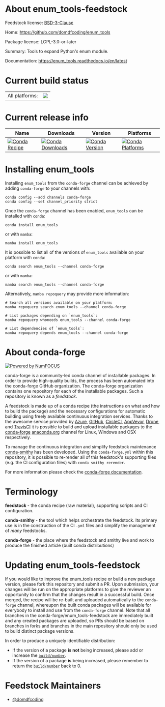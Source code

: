 About enum_tools-feedstock
==========================

Feedstock license: [BSD-3-Clause](https://github.com/conda-forge/enum_tools-feedstock/blob/main/LICENSE.txt)

Home: https://github.com/domdfcoding/enum_tools

Package license: LGPL-3.0-or-later

Summary: Tools to expand Python's enum module.

Documentation: https://enum_tools.readthedocs.io/en/latest

Current build status
====================


<table><tr><td>All platforms:</td>
    <td>
      <a href="https://dev.azure.com/conda-forge/feedstock-builds/_build/latest?definitionId=15939&branchName=main">
        <img src="https://dev.azure.com/conda-forge/feedstock-builds/_apis/build/status/enum_tools-feedstock?branchName=main">
      </a>
    </td>
  </tr>
</table>

Current release info
====================

| Name | Downloads | Version | Platforms |
| --- | --- | --- | --- |
| [![Conda Recipe](https://img.shields.io/badge/recipe-enum_tools-green.svg)](https://anaconda.org/conda-forge/enum_tools) | [![Conda Downloads](https://img.shields.io/conda/dn/conda-forge/enum_tools.svg)](https://anaconda.org/conda-forge/enum_tools) | [![Conda Version](https://img.shields.io/conda/vn/conda-forge/enum_tools.svg)](https://anaconda.org/conda-forge/enum_tools) | [![Conda Platforms](https://img.shields.io/conda/pn/conda-forge/enum_tools.svg)](https://anaconda.org/conda-forge/enum_tools) |

Installing enum_tools
=====================

Installing `enum_tools` from the `conda-forge` channel can be achieved by adding `conda-forge` to your channels with:

```
conda config --add channels conda-forge
conda config --set channel_priority strict
```

Once the `conda-forge` channel has been enabled, `enum_tools` can be installed with `conda`:

```
conda install enum_tools
```

or with `mamba`:

```
mamba install enum_tools
```

It is possible to list all of the versions of `enum_tools` available on your platform with `conda`:

```
conda search enum_tools --channel conda-forge
```

or with `mamba`:

```
mamba search enum_tools --channel conda-forge
```

Alternatively, `mamba repoquery` may provide more information:

```
# Search all versions available on your platform:
mamba repoquery search enum_tools --channel conda-forge

# List packages depending on `enum_tools`:
mamba repoquery whoneeds enum_tools --channel conda-forge

# List dependencies of `enum_tools`:
mamba repoquery depends enum_tools --channel conda-forge
```


About conda-forge
=================

[![Powered by
NumFOCUS](https://img.shields.io/badge/powered%20by-NumFOCUS-orange.svg?style=flat&colorA=E1523D&colorB=007D8A)](https://numfocus.org)

conda-forge is a community-led conda channel of installable packages.
In order to provide high-quality builds, the process has been automated into the
conda-forge GitHub organization. The conda-forge organization contains one repository
for each of the installable packages. Such a repository is known as a *feedstock*.

A feedstock is made up of a conda recipe (the instructions on what and how to build
the package) and the necessary configurations for automatic building using freely
available continuous integration services. Thanks to the awesome service provided by
[Azure](https://azure.microsoft.com/en-us/services/devops/), [GitHub](https://github.com/),
[CircleCI](https://circleci.com/), [AppVeyor](https://www.appveyor.com/),
[Drone](https://cloud.drone.io/welcome), and [TravisCI](https://travis-ci.com/)
it is possible to build and upload installable packages to the
[conda-forge](https://anaconda.org/conda-forge) [anaconda.org](https://anaconda.org/)
channel for Linux, Windows and OSX respectively.

To manage the continuous integration and simplify feedstock maintenance
[conda-smithy](https://github.com/conda-forge/conda-smithy) has been developed.
Using the ``conda-forge.yml`` within this repository, it is possible to re-render all of
this feedstock's supporting files (e.g. the CI configuration files) with ``conda smithy rerender``.

For more information please check the [conda-forge documentation](https://conda-forge.org/docs/).

Terminology
===========

**feedstock** - the conda recipe (raw material), supporting scripts and CI configuration.

**conda-smithy** - the tool which helps orchestrate the feedstock.
                   Its primary use is in the construction of the CI ``.yml`` files
                   and simplify the management of *many* feedstocks.

**conda-forge** - the place where the feedstock and smithy live and work to
                  produce the finished article (built conda distributions)


Updating enum_tools-feedstock
=============================

If you would like to improve the enum_tools recipe or build a new
package version, please fork this repository and submit a PR. Upon submission,
your changes will be run on the appropriate platforms to give the reviewer an
opportunity to confirm that the changes result in a successful build. Once
merged, the recipe will be re-built and uploaded automatically to the
`conda-forge` channel, whereupon the built conda packages will be available for
everybody to install and use from the `conda-forge` channel.
Note that all branches in the conda-forge/enum_tools-feedstock are
immediately built and any created packages are uploaded, so PRs should be based
on branches in forks and branches in the main repository should only be used to
build distinct package versions.

In order to produce a uniquely identifiable distribution:
 * If the version of a package **is not** being increased, please add or increase
   the [``build/number``](https://docs.conda.io/projects/conda-build/en/latest/resources/define-metadata.html#build-number-and-string).
 * If the version of a package **is** being increased, please remember to return
   the [``build/number``](https://docs.conda.io/projects/conda-build/en/latest/resources/define-metadata.html#build-number-and-string)
   back to 0.

Feedstock Maintainers
=====================

* [@domdfcoding](https://github.com/domdfcoding/)

